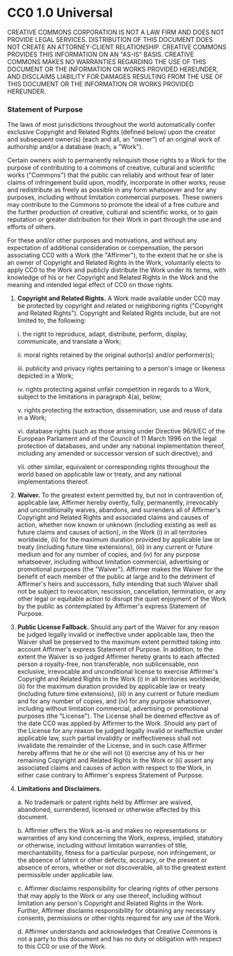 # CC0 1.0 Universal

CREATIVE COMMONS CORPORATION IS NOT A LAW FIRM AND DOES NOT PROVIDE
LEGAL SERVICES. DISTRIBUTION OF THIS DOCUMENT DOES NOT CREATE AN
ATTORNEY-CLIENT RELATIONSHIP. CREATIVE COMMONS PROVIDES THIS INFORMATION
ON AN "AS-IS" BASIS. CREATIVE COMMONS MAKES NO WARRANTIES REGARDING THE
USE OF THIS DOCUMENT OR THE INFORMATION OR WORKS PROVIDED HEREUNDER, AND
DISCLAIMS LIABILITY FOR DAMAGES RESULTING FROM THE USE OF THIS DOCUMENT
OR THE INFORMATION OR WORKS PROVIDED HEREUNDER.

### Statement of Purpose

The laws of most jurisdictions throughout the world automatically confer
exclusive Copyright and Related Rights (defined below) upon the creator
and subsequent owner(s) (each and all, an "owner") of an original work
of authorship and/or a database (each, a "Work").

Certain owners wish to permanently relinquish those rights to a Work for
the purpose of contributing to a commons of creative, cultural and
scientific works ("Commons") that the public can reliably and without
fear of later claims of infringement build upon, modify, incorporate in
other works, reuse and redistribute as freely as possible in any form
whatsoever and for any purposes, including without limitation commercial
purposes. These owners may contribute to the Commons to promote the
ideal of a free culture and the further production of creative, cultural
and scientific works, or to gain reputation or greater distribution for
their Work in part through the use and efforts of others.

For these and/or other purposes and motivations, and without any
expectation of additional consideration or compensation, the person
associating CC0 with a Work (the "Affirmer"), to the extent that he or
she is an owner of Copyright and Related Rights in the Work, voluntarily
elects to apply CC0 to the Work and publicly distribute the Work under
its terms, with knowledge of his or her Copyright and Related Rights in
the Work and the meaning and intended legal effect of CC0 on those
rights.

1.  **Copyright and Related Rights.** A Work made available under CC0
    may be protected by copyright and related or neighboring rights
    ("Copyright and Related Rights"). Copyright and Related Rights
    include, but are not limited to, the following:
    
    i. the right to reproduce, adapt, distribute, perform, display,
    communicate, and translate a Work;
    
    ii. moral rights retained by the original author(s) and/or
    performer(s);
    
    iii. publicity and privacy rights pertaining to a person's image or
    likeness depicted in a Work;
    
    iv. rights protecting against unfair competition in regards to a
    Work, subject to the limitations in paragraph 4(a), below;
    
    v. rights protecting the extraction, dissemination, use and reuse of
    data in a Work;
    
    vi. database rights (such as those arising under Directive 96/9/EC
    of the European Parliament and of the Council of 11 March 1996 on
    the legal protection of databases, and under any national
    implementation thereof, including any amended or successor version
    of such directive); and
    
    vii. other similar, equivalent or corresponding rights throughout
    the world based on applicable law or treaty, and any national
    implementations thereof.

2.  **Waiver.** To the greatest extent permitted by, but not in
    contravention of, applicable law, Affirmer hereby overtly, fully,
    permanently, irrevocably and unconditionally waives, abandons, and
    surrenders all of Affirmer's Copyright and Related Rights and
    associated claims and causes of action, whether now known or unknown
    (including existing as well as future claims and causes of action),
    in the Work (i) in all territories worldwide, (ii) for the maximum
    duration provided by applicable law or treaty (including future time
    extensions), (iii) in any current or future medium and for any
    number of copies, and (iv) for any purpose whatsoever, including
    without limitation commercial, advertising or promotional purposes
    (the "Waiver"). Affirmer makes the Waiver for the benefit of each
    member of the public at large and to the detriment of Affirmer's
    heirs and successors, fully intending that such Waiver shall not be
    subject to revocation, rescission, cancellation, termination, or any
    other legal or equitable action to disrupt the quiet enjoyment of
    the Work by the public as contemplated by Affirmer's express
    Statement of Purpose.

3.  **Public License Fallback.** Should any part of the Waiver for any
    reason be judged legally invalid or ineffective under applicable
    law, then the Waiver shall be preserved to the maximum extent
    permitted taking into account Affirmer's express Statement of
    Purpose. In addition, to the extent the Waiver is so judged Affirmer
    hereby grants to each affected person a royalty-free, non
    transferable, non sublicensable, non exclusive, irrevocable and
    unconditional license to exercise Affirmer's Copyright and Related
    Rights in the Work (i) in all territories worldwide, (ii) for the
    maximum duration provided by applicable law or treaty (including
    future time extensions), (iii) in any current or future medium and
    for any number of copies, and (iv) for any purpose whatsoever,
    including without limitation commercial, advertising or promotional
    purposes (the "License"). The License shall be deemed effective as
    of the date CC0 was applied by Affirmer to the Work. Should any part
    of the License for any reason be judged legally invalid or
    ineffective under applicable law, such partial invalidity or
    ineffectiveness shall not invalidate the remainder of the License,
    and in such case Affirmer hereby affirms that he or she will not (i)
    exercise any of his or her remaining Copyright and Related Rights in
    the Work or (ii) assert any associated claims and causes of action
    with respect to the Work, in either case contrary to Affirmer's
    express Statement of Purpose.

4.  **Limitations and Disclaimers.**
    
    a. No trademark or patent rights held by Affirmer are waived,
    abandoned, surrendered, licensed or otherwise affected by this
    document.
    
    b. Affirmer offers the Work as-is and makes no representations or
    warranties of any kind concerning the Work, express, implied,
    statutory or otherwise, including without limitation warranties of
    title, merchantability, fitness for a particular purpose, non
    infringement, or the absence of latent or other defects, accuracy,
    or the present or absence of errors, whether or not discoverable,
    all to the greatest extent permissible under applicable law.
    
    c. Affirmer disclaims responsibility for clearing rights of other
    persons that may apply to the Work or any use thereof, including
    without limitation any person's Copyright and Related Rights in the
    Work. Further, Affirmer disclaims responsibility for obtaining any
    necessary consents, permissions or other rights required for any use
    of the Work.
    
    d. Affirmer understands and acknowledges that Creative Commons is
    not a party to this document and has no duty or obligation with
    respect to this CC0 or use of the Work.